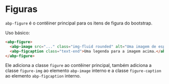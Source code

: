 # Figuras

`abp-figure` é o contêiner principal para os itens de figura do bootstrap.

Uso básico:

````html
<abp-figure>
  <abp-image src="..." class="img-fluid rounded" alt="Uma imagem de espaço reservado quadrado genérico com cantos arredondados em uma figura.">
  <abp-figcaption class="text-end">Uma legenda para a imagem acima.</abp-figcaption>
</abp-figure>
````

Ele adiciona a classe `figure` ao contêiner principal, também adiciona a classe `figure-img` ao elemento `abp-image` interno e a classe `figure-caption` ao elemento `abp-figcaption` interno.
